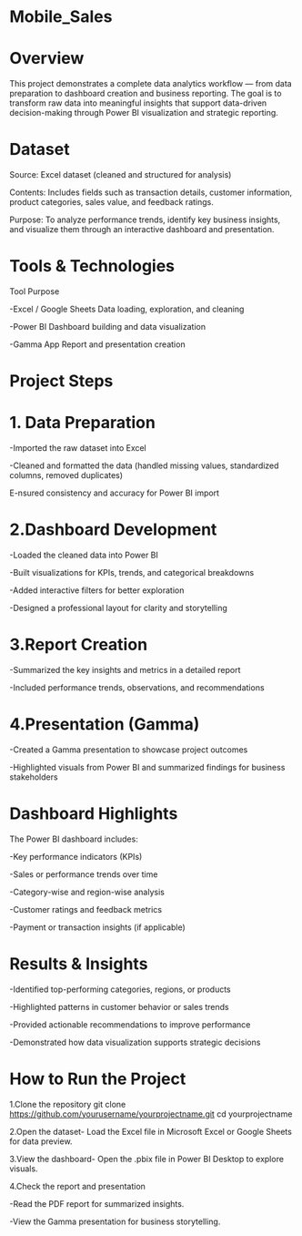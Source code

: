 # Mobile_Sales

# Overview

This project demonstrates a complete data analytics workflow — from data preparation to dashboard creation and business reporting.
The goal is to transform raw data into meaningful insights that support data-driven decision-making through Power BI visualization and strategic reporting.

# Dataset

Source: Excel dataset (cleaned and structured for analysis)

Contents: Includes fields such as transaction details, customer information, product categories, sales value, and feedback ratings.

Purpose:
To analyze performance trends, identify key business insights, and visualize them through an interactive dashboard and presentation.

# Tools & Technologies

Tool	Purpose

-Excel / Google Sheets	Data loading, exploration, and cleaning

-Power BI	Dashboard building and data visualization

-Gamma App	Report and presentation creation

# Project Steps

# 1. Data Preparation

-Imported the raw dataset into Excel

-Cleaned and formatted the data (handled missing values, standardized columns, removed duplicates)

E-nsured consistency and accuracy for Power BI import

# 2.Dashboard Development

-Loaded the cleaned data into Power BI

-Built visualizations for KPIs, trends, and categorical breakdowns

-Added interactive filters for better exploration

-Designed a professional layout for clarity and storytelling

# 3.Report Creation

-Summarized the key insights and metrics in a detailed report

-Included performance trends, observations, and recommendations

# 4.Presentation (Gamma)

-Created a Gamma presentation to showcase project outcomes

-Highlighted visuals from Power BI and summarized findings for business stakeholders

# Dashboard Highlights

The Power BI dashboard includes:

-Key performance indicators (KPIs)

-Sales or performance trends over time

-Category-wise and region-wise analysis

-Customer ratings and feedback metrics

-Payment or transaction insights (if applicable)

# Results & Insights

-Identified top-performing categories, regions, or products

-Highlighted patterns in customer behavior or sales trends

-Provided actionable recommendations to improve performance

-Demonstrated how data visualization supports strategic decisions

 # How to Run the Project

1.Clone the repository
git clone https://github.com/yourusername/yourprojectname.git
cd yourprojectname

2.Open the dataset-
Load the Excel file in Microsoft Excel or Google Sheets for data preview.

3.View the dashboard-
Open the .pbix file in Power BI Desktop to explore visuals.

4.Check the report and presentation

-Read the PDF report for summarized insights.

-View the Gamma presentation for business storytelling.
